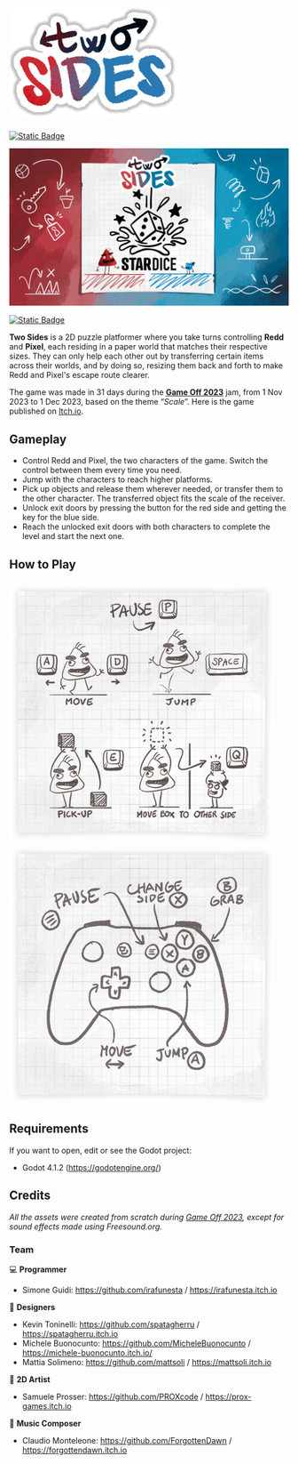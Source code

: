 # <img src="https://github.com/StarDice-Games/game-off-2023/blob/main/Graphics/title.png" width="300">
[![Static Badge](https://img.shields.io/badge/Made_with-Godot-grey?logo=godot-engine&logoColor=white&labelColor=grey&color=%2353A5E0)](https://godotengine.org/)

<img src="Graphics/presentation.png" width="750">

[![Static Badge](https://img.shields.io/badge/Published_on-Itch.io-FA5C5C?logo=itchdotio&logoColor=white
)](https://stardice.itch.io/two-sides)


<b>Two Sides</b> is a 2D puzzle platformer where you take turns controlling <b>Redd</b> and <b>Pixel</b>, each residing in a paper world that matches their respective sizes. They can only help each other out by transferring certain items across their worlds, and by doing so, resizing them back and forth to make Redd and Pixel's escape route clearer.

The game was made in 31 days during the <b>[Game Off 2023](https://itch.io/jam/game-off-2023)</b> jam, from 1 Nov 2023 to 1 Dec 2023, based on the theme “<i>Scale</i>”. Here is the game published on [Itch.io](https://stardice.itch.io/two-sides).

## Gameplay
* Control Redd and Pixel, the two characters of the game. Switch the control between them every time you need.
* Jump with the characters to reach higher platforms.
* Pick up objects and release them wherever needed, or transfer them to the other character. The transferred object fits the scale of the receiver.
* Unlock exit doors by pressing the button for the red side and getting the key for the blue side.
* Reach the unlocked exit doors with both characters to complete the level and start the next one.

## How to Play
<img src="Graphics/control_keyboard.png">
<img src="Graphics/control_controller.png">

## Requirements
If you want to open, edit or see the Godot project:
* Godot 4.1.2 (https://godotengine.org/)

## Credits
<I>All the assets were created from scratch during [Game Off 2023](https://itch.io/jam/game-off-2023), except for sound effects made using Freesound.org.</i>
### Team
💻 **Programmer**
* Simone Guidi: https://github.com/irafunesta / https://irafunesta.itch.io

📝 **Designers**
* Kevin Toninelli: https://github.com/spatagherru / https://spatagherru.itch.io
* Michele Buonocunto: https://github.com/MicheleBuonocunto / https://michele-buonocunto.itch.io/
* Mattia Solimeno: https://github.com/mattsoli / https://mattsoli.itch.io

🎨 **2D Artist**
* Samuele Prosser: https://github.com/PROXcode / https://prox-games.itch.io

🎹 **Music Composer**
* Claudio Monteleone: https://github.com/ForgottenDawn / https://forgottendawn.itch.io
